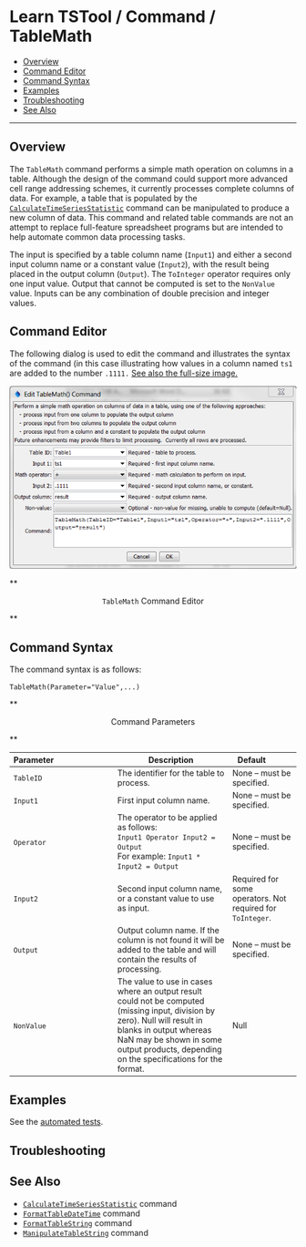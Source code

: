 # Learn TSTool / Command / TableMath #

* [Overview](#overview)
* [Command Editor](#command-editor)
* [Command Syntax](#command-syntax)
* [Examples](#examples)
* [Troubleshooting](#troubleshooting)
* [See Also](#see-also)

-------------------------

## Overview ##

The `TableMath` command performs a simple math operation on columns in a table.
Although the design of the command could support more advanced cell range addressing schemes,
it currently processes complete columns of data.
For example, a table that is populated by the [`CalculateTimeSeriesStatistic`](../CalculateTimeSeriesStatistic/CalculateTimeSeriesStatistic)
command can be manipulated to produce a new column of data.
This command and related table commands are not an attempt to replace full-feature spreadsheet
programs but are intended to help automate common data processing tasks.
	
The input is specified by a table column name (`Input1`) and either a second input
column name or a constant value (`Input2`), with the result being placed in the output column (`Output`).
The `ToInteger` operator requires only one input value.
Output that cannot be computed is set to the `NonValue` value.
Inputs can be any combination of double precision and integer values.
	
## Command Editor ##

The following dialog is used to edit the command and illustrates the syntax of the
command (in this case illustrating how values in a column named `ts1` are added to the number `.1111.`
<a href="../TableMath.png">See also the full-size image.</a>

![TableMath](TableMath.png)

**<p style="text-align: center;">
`TableMath` Command Editor
</p>**

## Command Syntax ##

The command syntax is as follows:

```text
TableMath(Parameter="Value",...)
```
**<p style="text-align: center;">
Command Parameters
</p>**

| **Parameter**&nbsp;&nbsp;&nbsp;&nbsp;&nbsp;&nbsp;&nbsp;&nbsp;&nbsp;&nbsp;&nbsp;&nbsp;&nbsp;&nbsp;&nbsp;&nbsp;&nbsp;&nbsp;&nbsp;&nbsp;&nbsp;&nbsp;&nbsp;&nbsp;&nbsp;&nbsp; | **Description** | **Default**&nbsp;&nbsp;&nbsp;&nbsp;&nbsp;&nbsp;&nbsp;&nbsp;&nbsp;&nbsp; |
| --------------|-----------------|----------------- |
|`TableID`|The identifier for the table to process.|None – must be specified.|
|`Input1`|First input column name.|None – must be specified.|
|`Operator`|The operator to be applied as follows:<br>`Input1 Operator Input2 = Output`<br>For example: `Input1 * Input2 = Output`|None – must be specified.|
|`Input2`|Second input column name, or a constant value to use as input.|Required for some operators.  Not required for `ToInteger`.|
|`Output`|Output column name.  If the column is not found it will be added to the table and will contain the results of processing.|None – must be specified.|
|`NonValue`|The value to use in cases where an output result could not be computed (missing input, division by zero).  Null will result in blanks in output whereas NaN may be shown in some output products, depending on the specifications for the format.|Null|

## Examples ##

See the [automated tests](https://github.com/OpenWaterFoundation/cdss-app-tstool-test/tree/master/test/regression/commands/general/TableMath).

## Troubleshooting ##

## See Also ##

* [`CalculateTimeSeriesStatistic`](../CalculateTimeSeriesStatistic/CalculateTimeSeriesStatistic) command
* [`FormatTableDateTime`](../FormatTableDateTime/FormatDateTime) command
* [`FormatTableString`](../FormatTableString/FormatTableString) command
* [`ManipulateTableString`](../ManipulateTableString/ManipulateTableString) command
